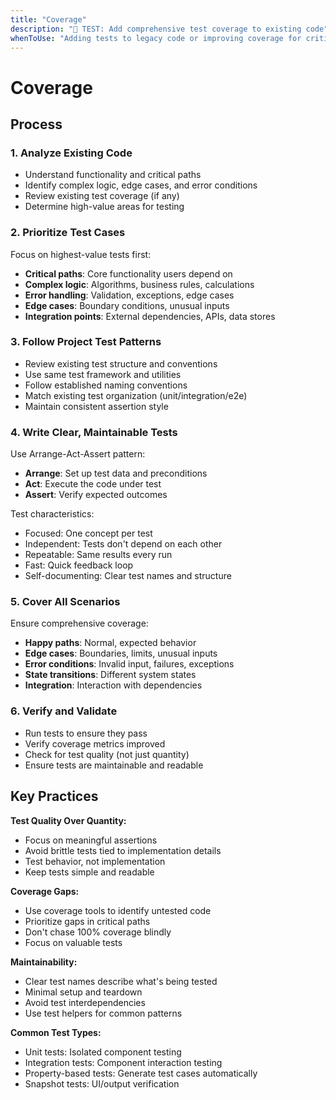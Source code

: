 ```yaml
---
title: "Coverage"
description: "🧪 TEST: Add comprehensive test coverage to existing code"
whenToUse: "Adding tests to legacy code or improving coverage for critical code paths"
---
```


# Coverage

## Process

### 1. Analyze Existing Code
- Understand functionality and critical paths
- Identify complex logic, edge cases, and error conditions
- Review existing test coverage (if any)
- Determine high-value areas for testing

### 2. Prioritize Test Cases
Focus on highest-value tests first:
- **Critical paths**: Core functionality users depend on
- **Complex logic**: Algorithms, business rules, calculations
- **Error handling**: Validation, exceptions, edge cases
- **Edge cases**: Boundary conditions, unusual inputs
- **Integration points**: External dependencies, APIs, data stores

### 3. Follow Project Test Patterns
- Review existing test structure and conventions
- Use same test framework and utilities
- Follow established naming conventions
- Match existing test organization (unit/integration/e2e)
- Maintain consistent assertion style

### 4. Write Clear, Maintainable Tests
Use Arrange-Act-Assert pattern:
- **Arrange**: Set up test data and preconditions
- **Act**: Execute the code under test
- **Assert**: Verify expected outcomes

Test characteristics:
- Focused: One concept per test
- Independent: Tests don't depend on each other
- Repeatable: Same results every run
- Fast: Quick feedback loop
- Self-documenting: Clear test names and structure

### 5. Cover All Scenarios
Ensure comprehensive coverage:
- **Happy paths**: Normal, expected behavior
- **Edge cases**: Boundaries, limits, unusual inputs
- **Error conditions**: Invalid input, failures, exceptions
- **State transitions**: Different system states
- **Integration**: Interaction with dependencies

### 6. Verify and Validate
- Run tests to ensure they pass
- Verify coverage metrics improved
- Check for test quality (not just quantity)
- Ensure tests are maintainable and readable

## Key Practices

**Test Quality Over Quantity:**
- Focus on meaningful assertions
- Avoid brittle tests tied to implementation details
- Test behavior, not implementation
- Keep tests simple and readable

**Coverage Gaps:**
- Use coverage tools to identify untested code
- Prioritize gaps in critical paths
- Don't chase 100% coverage blindly
- Focus on valuable tests

**Maintainability:**
- Clear test names describe what's being tested
- Minimal setup and teardown
- Avoid test interdependencies
- Use test helpers for common patterns

**Common Test Types:**
- Unit tests: Isolated component testing
- Integration tests: Component interaction testing
- Property-based tests: Generate test cases automatically
- Snapshot tests: UI/output verification
